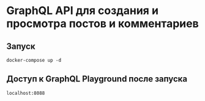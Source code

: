 # GraphQL API для создания и просмотра постов и комментариев

## Запуск
```docker-compose up -d```

## Доступ к GraphQL Playground после запуска
```localhost:8088```